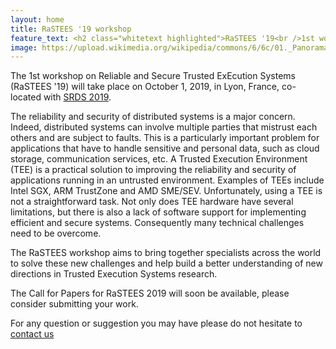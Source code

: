 ```yaml
---
layout: home
title: RaSTEES '19 workshop
feature_text: <h2 class="whitetext highlighted">RaSTEES '19<br />1st workshop on Reliable and Secure Trusted ExEcution Systems<br /><br />1st October 2019, Lyon, France</h2>
image: https://upload.wikimedia.org/wikipedia/commons/6/6c/01._Panorama_de_Lyon_pris_depuis_le_toit_de_la_Basilique_de_Fourvi%C3%A8re.jpg 
---
```


The 1st workshop on Reliable and Secure Trusted ExEcution Systems (RaSTEES '19) will
take place on October 1, 2019, in Lyon, France, co-located with <a
href="https://srds2019.projet.liris.cnrs.fr/">SRDS 2019</a>.

The reliability and security of distributed systems is a major concern. Indeed,
distributed systems can involve multiple parties that mistrust each others and
are subject to faults. This is a particularly important problem for applications 
that have to handle sensitive and personal data, such as cloud
storage, communication services, etc.  A Trusted Execution Environment (TEE) is
a practical solution to improving the reliability and security of applications
running in an untrusted environment. Examples of TEEs include Intel SGX, ARM
TrustZone and AMD SME/SEV. Unfortunately, using a TEE is not a straightforward
task. Not only does TEE hardware have several limitations, but there is also a
lack of software support for implementing efficient and secure systems.
Consequently many technical challenges need to be overcome. 

The RaSTEES workshop aims to bring together specialists across the world to
solve these new challenges and help build a better understanding of new directions 
in Trusted Execution Systems research.

The Call for Papers for RaSTEES 2019 will soon be available, please consider
submitting your work.

For any question or suggestion you may have please do not hesitate to <a href="mailto:{{site.contact.email}}">contact us</a>

